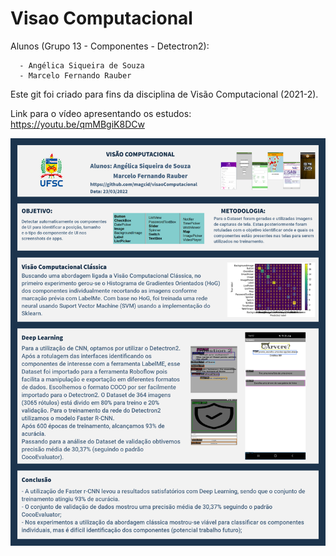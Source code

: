 # Visao Computacional
Alunos (Grupo 13 - Componentes - Detectron2): 

      - Angélica Siqueira de Souza
      - Marcelo Fernando Rauber

Este git foi criado para fins da disciplina de Visão Computacional (2021-2).

Link para o vídeo apresentando os estudos: https://youtu.be/qmMBgiK8DCw 

<img src="https://raw.githubusercontent.com/magcid/visaoComputacional/main/PosterVisaoComputacional.png" width=800>
